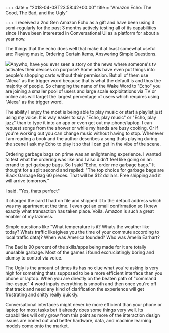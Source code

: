 +++
date = "2018-04-03T23:58:42+00:00"
title = "Amazon Echo: The Good, The Bad, and the Ugly"

+++
I received a 2nd Gen Amazon Echo as a gift and have been using it semi-regularly for the past 3 months actively testing all of its capabilities since I have been interested in Conversational Ui as a platform for about a year now.

The things that the echo does well that make it at least somewhat useful are: Playing music, Ordering Certain Items, Answering Simple Questions.

![](https://sitecdn.tvpage.com/live/users/1758166/canvas/1261/692/317069742-021261694.jpg)Anywho, have you ever seen a story on the news where someone's tv activates their devices on purpose? Some ads have even put things into people's shopping carts without their permission. But all of them use "Alexa" as the trigger word because that is what the default is and thus the majority of people. So changing the name of the Wake Word to "Echo" you are joining a smaller pool of users and large scale exploitations via TV or online ads will target the largest percentage of users which requires using "Alexa" as the trigger word.

The ability I enjoy the most is being able to play music or start a playlist just using my voice. It is way easier to say: "Echo, play music" or "Echo, play jazz" than to type it into an app or even get out my phone/laptop. I can request songs from the shower or while my hands are busy cooking. Or if you're working out you can change music without having to stop. Whenever I am reading a book and the author describes a song thats playing during the scene I ask my Echo to play it so that I can get in the vibe of the scene.

Ordering garbage bags on prime was an enlightening experience. I wanted to test what the ordering was like and I also didn't feel like going on an errand to get garbage bags. So I said "Echo, order me garbage bags." It thought for a split second and replied: "The top choice for garbage bags are Black Garbage Bag 60 pieces. That will be $12 dollars. Free shipping and it will arrive tomorrow."

I said. "Yes, thats perfect"

It charged the card I had on file and shipped it to the default address which was my apartment at the time. I even got an email confirmation so I knew exactly what transaction has taken place. Voila. Amazon is such a great enabler of my laziness.

Simple questions like "What temperature is it? Whats the weather like today? Whats traffic like(gives you the time of your commute according to local traffic data)? When was America founded? Who was Amelia Earhart?

The Bad is 90 percent of the skills/apps being made for it are totally unusable garbage. Most of the games i found excruciatingly boring and clumsy to control via voice.

The Ugly is the amount of times its has no clue what you're asking is very high for something thats supposed to be a more efficient interface than you phone or laptop. When you are directly on the beaten path of "command line-esque" 4 word inputs everything is smooth and then once you're off that track and need any kind of clarification the experience will get frustrating and shitty really quickly.

Conversational interfaces might never be more efficient than your phone or laptop for most tasks but it already does some things very well. Its capabilities will only grow from this point as more of the interaction design issues are ironed out and better hardware, data, and machine learning models come onto the market.